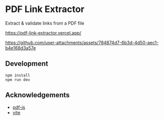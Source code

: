 # PDF Link Extractor

Extract & validate links from a PDF file

https://pdf-link-extractor.vercel.app/

https://github.com/user-attachments/assets/784874d7-6b3d-4d50-aec1-b4e168d3a57e

## Development

```
npm install
npm run dev
```

## Acknowledgements

- [pdf-js](https://mozilla.github.io/pdf.js/)
- [vite](https://vitejs.dev/)
